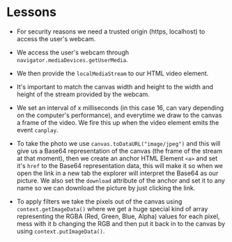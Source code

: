# Lessons

- For security reasons we need a trusted origin (https, localhost) to access the user's webcam.

- We access the user's webcam through `navigator.mediaDevices.getUserMedia`.

- We then provide the `localMediaStream` to our HTML video element.

- It's important to match the canvas width and height to the width and height of the stream provided by the webcam.

- We set an interval of x milliseconds (in this case 16, can vary depending on the computer's performance), and everytime we draw to the canvas a frame of the video. We fire this up when the video element emits the event `canplay`.

- To take the photo we use `canvas.toDataURL("image/jpeg")` and this will give us a Base64 representation of the canvas (the frame of the stream at that moment), then we create an anchor HTML Element `<a>` and set it's `href` to the Base64 representation data, this will make it so when we open the link in a new tab the explorer will interpret the Base64 as our picture. We also set the `download` attribute of the anchor and set it to any name so we can download the picture by just clicking the link.

- To apply filters we take the pixels out of the canvas using `context.getImageData()` where we get a huge special kind of array representing the RGBA (Red, Green, Blue, Alpha) values for each pixel, mess with it b changing the RGB and then put it back in to the canvas by using `context.putImageData()`.

